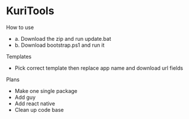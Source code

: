 # KuriTools
 
How to use
- a. Download the zip and run update.bat
- b. Download bootstrap.ps1 and run it

Templates
- Pick correct template then replace app name and download url fields

Plans
- Make one single package
- Add guy
- Add react native
- Clean up code base
